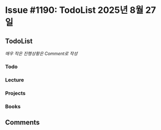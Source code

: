 # Issue #1190: TodoList 2025년 8월 27일

## TodoList

*매우 작은 진행상황은 Comment로 작성*

### Todo  

### Lecture

### Projects

### Books


## Comments

